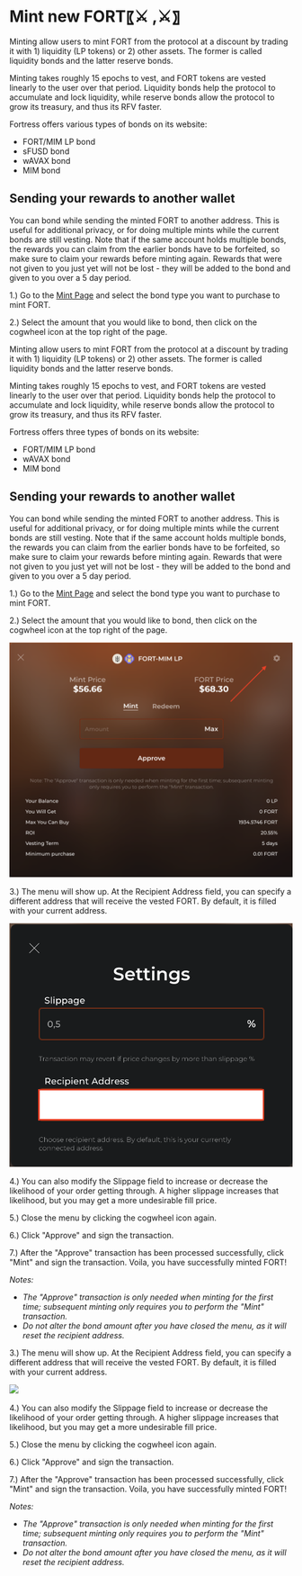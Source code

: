 # Mint new FORT〖⚔️ ,⚔️〗

Minting allow users to mint FORT from the protocol at a discount by trading it with 1) liquidity (LP tokens) or 2) other assets. The former is called liquidity bonds and the latter reserve bonds.

Minting takes roughly 15 epochs to vest, and FORT tokens are vested linearly to the user over that period. Liquidity bonds help the protocol to accumulate and lock liquidity, while reserve bonds allow the protocol to grow its treasury, and thus its RFV faster.

Fortress offers various types of bonds on its website:

* FORT/MIM LP bond
* sFUSD bond
* wAVAX bond
* MIM bond

## Sending your rewards to another wallet

You can bond while sending the minted FORT to another address. This is useful for additional privacy, or for doing multiple mints while the current bonds are still vesting. Note that if the same account holds multiple bonds, the rewards you can claim from the earlier bonds have to be forfeited, so make sure to claim your rewards before minting again. Rewards that were not given to you just yet will not be lost - they will be added to the bond and given to you over a 5 day period.&#x20;

1.) Go to the [Mint Page](https://app.fortressdao.finance/#/mints) and select the bond type you want to purchase to mint FORT.

2.) Select the amount that you would like to bond, then click on the cogwheel icon at the top right of the page.



Minting allow users to mint FORT from the protocol at a discount by trading it with 1) liquidity (LP tokens) or 2) other assets. The former is called liquidity bonds and the latter reserve bonds.

Minting takes roughly 15 epochs to vest, and FORT tokens are vested linearly to the user over that period. Liquidity bonds help the protocol to accumulate and lock liquidity, while reserve bonds allow the protocol to grow its treasury, and thus its RFV faster.

Fortress offers three types of bonds on its website:

* FORT/MIM LP bond
* wAVAX bond
* MIM bond

## Sending your rewards to another wallet

You can bond while sending the minted FORT to another address. This is useful for additional privacy, or for doing multiple mints while the current bonds are still vesting. Note that if the same account holds multiple bonds, the rewards you can claim from the earlier bonds have to be forfeited, so make sure to claim your rewards before minting again. Rewards that were not given to you just yet will not be lost - they will be added to the bond and given to you over a 5 day period.&#x20;

1.) Go to the [Mint Page](https://app.fortressdao.finance/#/mints) and select the bond type you want to purchase to mint FORT.

2.) Select the amount that you would like to bond, then click on the cogwheel icon at the top right of the page.

![](<../.gitbook/assets/image (4).png>)

3.) The menu will show up. At the Recipient Address field, you can specify a different address that will receive the vested FORT. By default, it is filled with your current address.

![](<../.gitbook/assets/image (6).png>)

4.) You can also modify the Slippage field to increase or decrease the likelihood of your order getting through. A higher slippage increases that likelihood, but you may get a more undesirable fill price.

5.) Close the menu by clicking the cogwheel icon again.

6.) Click "Approve" and sign the transaction.

7.) After the "Approve" transaction has been processed successfully, click "Mint" and sign the transaction. Voila, you have successfully minted FORT!

_Notes:_

* _The "Approve" transaction is only needed when minting for the first time; subsequent minting only requires you to perform the "Mint" transaction._
* _Do not alter the bond amount after you have closed the menu, as it will reset the recipient address._

3.) The menu will show up. At the Recipient Address field, you can specify a different address that will receive the vested FORT. By default, it is filled with your current address.

![](broken-reference)

4.) You can also modify the Slippage field to increase or decrease the likelihood of your order getting through. A higher slippage increases that likelihood, but you may get a more undesirable fill price.

5.) Close the menu by clicking the cogwheel icon again.

6.) Click "Approve" and sign the transaction.

7.) After the "Approve" transaction has been processed successfully, click "Mint" and sign the transaction. Voila, you have successfully minted FORT!

_Notes:_

* _The "Approve" transaction is only needed when minting for the first time; subsequent minting only requires you to perform the "Mint" transaction._
* _Do not alter the bond amount after you have closed the menu, as it will reset the recipient address._
